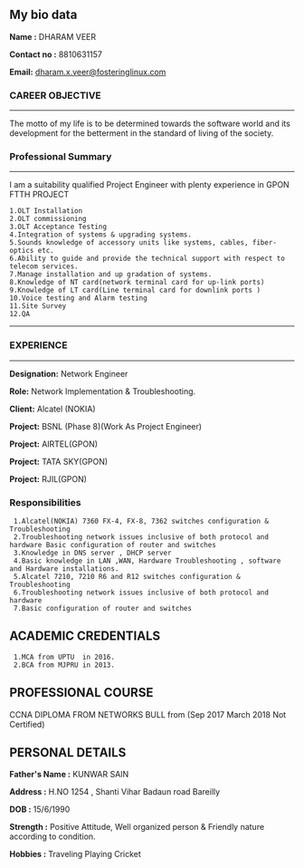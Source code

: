  ## My bio data
 **Name :** DHARAM VEER
 
 **Contact no :** 8810631157
 
 **Email:** dharam.x.veer@fosteringlinux.com
 
 ### CAREER OBJECTIVE
 ---
 The motto of my life is to be determined towards the software world and its development for the betterment in the standard of living of the society.
 
 ### Professional Summary
 ---
 I am a suitability qualified Project Engineer with plenty experience in GPON FTTH PROJECT 
	  
    1.OLT Installation
    2.OLT commissioning
    3.OLT Acceptance Testing
    4.Integration of systems & upgrading systems.
    5.Sounds knowledge of accessory units like systems, cables, fiber-optics etc.
    6.Ability to guide and provide the technical support with respect to telecom services.
    7.Manage installation and up gradation of systems.
    8.Knowledge of NT card(network terminal card for up-link ports)
    9.Knowledge of LT card(Line terminal card for downlink ports )
    10.Voice testing and Alarm testing
    11.Site Survey
    12.QA
---
### EXPERIENCE
---
**Designation:** Network Engineer

**Role:** Network Implementation & Troubleshooting.

**Client:** Alcatel (NOKIA)

**Project:** BSNL (Phase 8)(Work As Project Engineer)

**Project:** AIRTEL(GPON)

**Project:** TATA SKY(GPON)

**Project:** RJIL(GPON)

### Responsibilities

     1.Alcatel(NOKIA) 7360 FX-4, FX-8, 7362 switches configuration & Troubleshooting
     2.Troubleshooting network issues inclusive of both protocol and hardware Basic configuration of router and switches
     3.Knowledge in DNS server , DHCP server
     4.Basic knowledge in LAN ,WAN, Hardware Troubleshooting , software and Hardware installations.
     5.Alcatel 7210, 7210 R6 and R12 switches configuration & Troubleshooting
     6.Troubleshooting network issues inclusive of both protocol and hardware
     7.Basic configuration of router and switches
     
## ACADEMIC CREDENTIALS

     1.MCA from UPTU  in 2016.
     2.BCA from MJPRU in 2013.

## PROFESSIONAL COURSE

CCNA DIPLOMA FROM NETWORKS BULL from (Sep 2017 March 2018 Not Certified)

## PERSONAL DETAILS
**Father's Name 	 :** KUNWAR SAIN

**Address 	         :** H.NO 1254 , Shanti Vihar Badaun road Bareilly

**DOB 		         :** 15/6/1990

**Strength 	         :** Positive Attitude, Well organized person & Friendly nature according to condition.

**Hobbies 	         :** Traveling Playing Cricket

